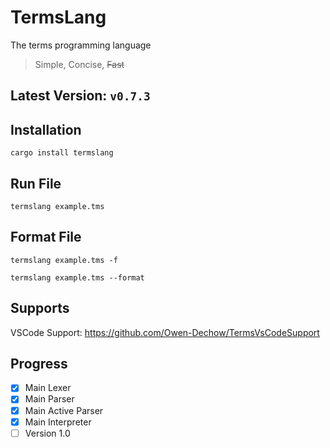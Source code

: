 # TermsLang
The terms programming language

> Simple, Concise, ~~Fast~~

## Latest Version: `v0.7.3`

## Installation
```
cargo install termslang
```

## Run File
```
termslang example.tms
```

## Format File
```
termslang example.tms -f
```

```
termslang example.tms --format
```

## Supports
VSCode Support: https://github.com/Owen-Dechow/TermsVsCodeSupport

## Progress
- [x] Main Lexer
- [x] Main Parser
- [x] Main Active Parser
- [x] Main Interpreter
- [ ] Version 1.0

